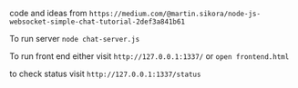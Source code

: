 code and ideas from `https://medium.com/@martin.sikora/node-js-websocket-simple-chat-tutorial-2def3a841b61`

To run server `node chat-server.js`

To run front end either visit `http://127.0.0.1:1337/` or `open frontend.html`

to check status visit `http://127.0.0.1:1337/status`